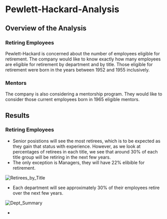 # Pewlett-Hackard-Analysis

## Overview of the Analysis

### Retiring Employees
Pewlett-Hackard is concerned about the number of employees eligible for retirement. The company would like to know exactly how many employees are eligible for retirement by department and by title. Those eligible for retirement were born in the years between 1952 and 1955 inclusively.

### Mentors
The company is also considering a mentorship program. They would like to consider those current employees born in 1965 eligible mentors. 

## Results

### Retiring Employees
* Senior posistions will see the most retirees, which is to be expected as they gain that status with experience. However, as we look at percentages of retirees in each title, we see that around 30% of each title group will be retiring in the next few years. 
* The only exception is Managers, they will have 22% elibible for retirement.

![Retirees_by_Title](https://user-images.githubusercontent.com/95837693/153539595-58691ce4-fee2-4bc9-8ee3-99b4a8c5fbe4.PNG)

* Each department will see approximately 30% of their employees retire over the next few years.
 
![Dept_Summary](https://user-images.githubusercontent.com/95837693/153537443-437970ab-c07f-4d1a-b0f3-86ac8957579d.PNG)

* 

